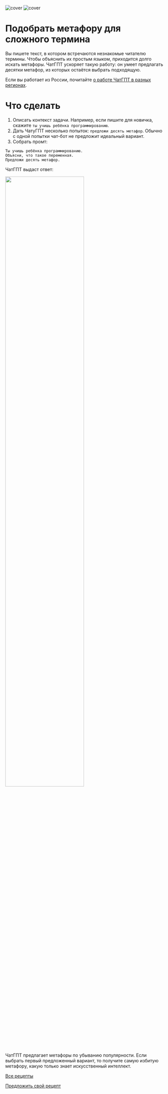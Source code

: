 ![cover](https://github.com/Open-Prompting/Open-Prompting/blob/12addf4dacaf9c8905a5a475510253c2b0cb96ca/images/cover-metaphor-dark.svg#gh-dark-mode-only)
![cover](https://github.com/Open-Prompting/Open-Prompting/blob/12addf4dacaf9c8905a5a475510253c2b0cb96ca/images/cover-metaphor-light.svg#gh-light-mode-only)

# Подобрать метафору для сложного термина
Вы&nbsp;пишете текст, в&nbsp;котором встречаются незнакомые читателю термины. Чтобы объяснить их&nbsp;простым языком, приходится долго искать метафоры. ЧатГПТ ускоряет такую работу: он&nbsp;умеет предлагать десятки метафор, из&nbsp;которых остаётся выбрать подходящую.

Если вы работает из России, почитайте [о работе ЧатГПТ в разных регионах](https://github.com/Open-Prompting/Knowledge-Base/content/articles/ruchatgpt/ruchatgpt.md).


# Что сделать
1. Описать контекст задачи. Например, если пишите для новичка, скажите `ты учишь ребёнка программированию`.
2. Дать ЧатуГПТ несколько попыток: `предложи десять метафор`. Обычно с&nbsp;одной попытки чат-бот не&nbsp;предложит идеальный вариант.
3. Собрать промт:
```
Ты учишь ребёнка программированию.
Объясни, что такое переменная.
Предложи десять метафор.
```
ЧатГПТ выдаст ответ:

<img src="https://github.com/Open-Prompting/Open-Prompting/blob/11d51b0ed814049dfeeeec52b4dbfbc75184b45c/images/meta.webp" width="70%" height="70%">

ЧатГПТ предлагает метафоры по&nbsp;убыванию популярности. Если выбрать первый предложенный вариант, то&nbsp;получите самую избитую метафору, какую только знает искусственный интеллект.

[Все рецепты](https://github.com/Open-Prompting/Open-Prompting/blob/main/README.md#user-content-рецепты)

[Предложить свой рецепт](https://github.com/Open-Prompting/Knowledge-Base/blob/main/content/articles/contributing/contributing.md)
